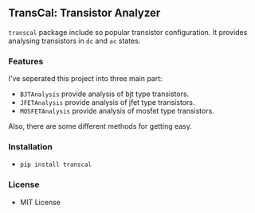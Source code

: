 ## TransCal: Transistor Analyzer

`transcal` package include so popular transistor configuration. 
It provides analysing transistors in `dc` and `ac` states.

### Features
I've seperated this project into three main part:

+ `BJTAnalysis` provide analysis of bjt type transistors.
+ `JFETAnalysis` provide analysis of jfet type transistors.
+ `MOSFETAnalysis` provide analysis of mosfet type transistors.

Also, there are some different methods for getting easy.

### Installation

+ `pip install transcal`

### License

+ MIT License
